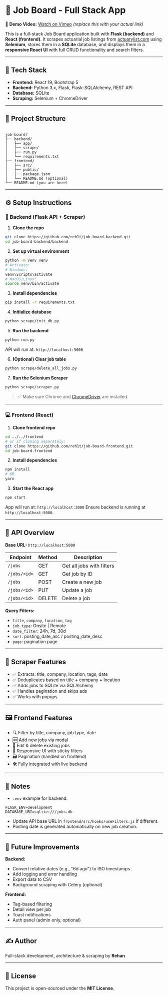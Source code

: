 # 🧮 Job Board - Full Stack App

🚀 **Demo Video:** [Watch on Vimeo](https://vimeo.com/your-demo-link) *(replace this with your actual link)*

This is a full-stack Job Board application built with **Flask (backend)** and **React (frontend)**. It scrapes actuarial job listings from [actuarylist.com](https://www.actuarylist.com/) using **Selenium**, stores them in a **SQLite** database, and displays them in a **responsive React UI** with full CRUD functionality and search filters.

---

## 🧩 Tech Stack

- **Frontend:** React 19, Bootstrap 5
- **Backend:** Python 3.x, Flask, Flask-SQLAlchemy, REST API
- **Database:** SQLite
- **Scraping:** Selenium + ChromeDriver

---

## 📂 Project Structure

```

job-board/
├── backend/
│   ├── app/
│   ├── scrape/
│   ├── run.py
│   └── requirements.txt
├── frontend/
│   ├── src/
│   ├── public/
│   ├── package.json
│   └── README.md (optional)
└── README.md (you are here)

````

---

## ⚙️ Setup Instructions

### 🔧 Backend (Flask API + Scraper)

1. **Clone the repo**
```bash
git clone https://github.com/reh1t/job-board-backend.git
cd job-board-backend/backend
````

2. **Set up virtual environment**

```bash
python -m venv venv
# Activate:
# Windows:
venv\Scripts\activate
# macOS/Linux:
source venv/bin/activate
```

3. **Install dependencies**

```bash
pip install -r requirements.txt
```

4. **Initialize database**

```bash
python scrape/init_db.py
```

5. **Run the backend**

```bash
python run.py
```

API will run at: `http://localhost:5000`

6. **(Optional) Clear job table**

```bash
python scrape/delete_all_jobs.py
```

7. **Run the Selenium Scraper**

```bash
python scrape/scraper.py
```

> ✅ Make sure Chrome and [ChromeDriver](https://chromedriver.chromium.org/downloads) are installed.

---

### 💻 Frontend (React)

1. **Clone frontend repo**

```bash
cd ../../frontend
# or if cloning separately:
git clone https://github.com/reh1t/job-board-frontend.git
cd job-board-frontend
```

2. **Install dependencies**

```bash
npm install
# OR
yarn
```

3. **Start the React app**

```bash
npm start
```

App will run at: `http://localhost:3000`
Ensure backend is running at `http://localhost:5000`.

---

## 🔌 API Overview

**Base URL:** `http://localhost:5000`

| Endpoint     | Method | Description               |
| ------------ | ------ | ------------------------- |
| `/jobs`      | GET    | Get all jobs with filters |
| `/jobs/<id>` | GET    | Get job by ID             |
| `/jobs`      | POST   | Create a new job          |
| `/jobs/<id>` | PUT    | Update a job              |
| `/jobs/<id>` | DELETE | Delete a job              |

**Query Filters:**

* `title`, `company`, `location`, `tag`
* `job_type`: Onsite | Remote
* `date_filter`: 24h, 7d, 30d
* `sort`: posting\_date\_asc / posting\_date\_desc
* `page`: pagination page

---

## 🧪 Scraper Features

* ✅ Extracts: title, company, location, tags, date
* ✅ Deduplicates based on title + company + location
* ✅ Adds jobs to SQLite via SQLAlchemy
* ✅ Handles pagination and skips ads
* ✅ Works with popups

---

## 🖼️ Frontend Features

* 🔍 Filter by title, company, job type, date
* 🆕 Add new jobs via modal
* 📝 Edit & delete existing jobs
* 📱 Responsive UI with sticky filters
* 🗃️ Pagination (handled on frontend)
* 🛠️ Fully integrated with live backend

---

## 📌 Notes

* `.env` example for backend:

```env
FLASK_ENV=development
DATABASE_URI=sqlite:///jobs.db
```

* Update API base URL in `frontend/src/hooks/useFilters.js` if different.
* Posting date is generated automatically on new job creation.

---

## 🧠 Future Improvements

**Backend:**

* Convert relative dates (e.g., "6d ago") to ISO timestamps
* Add logging and error handling
* Export data to CSV
* Background scraping with Celery (optional)

**Frontend:**

* Tag-based filtering
* Detail view per job
* Toast notifications
* Auth panel (admin only, optional)

---

## ✍️ Author

Full-stack development, architecture & scraping by **Rehan**

---

## 📄 License

This project is open-sourced under the **MIT License**.

